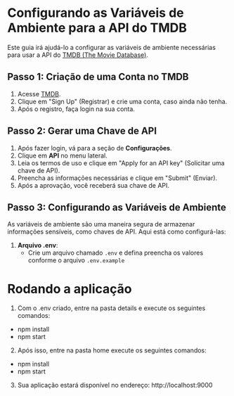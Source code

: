 # Configurando as Variáveis de Ambiente para a API do TMDB

Este guia irá ajudá-lo a configurar as variáveis de ambiente necessárias para usar a API do [TMDB (The Movie Database)](https://www.themoviedb.org/).

## Passo 1: Criação de uma Conta no TMDB

1. Acesse [TMDB](https://www.themoviedb.org/).
2. Clique em "Sign Up" (Registrar) e crie uma conta, caso ainda não tenha.
3. Após o registro, faça login na sua conta.

## Passo 2: Gerar uma Chave de API

1. Após fazer login, vá para a seção de **Configurações**.
2. Clique em **API** no menu lateral.
3. Leia os termos de uso e clique em "Apply for an API key" (Solicitar uma chave de API).
4. Preencha as informações necessárias e clique em "Submit" (Enviar).
5. Após a aprovação, você receberá sua chave de API.

## Passo 3: Configurando as Variáveis de Ambiente

As variáveis de ambiente são uma maneira segura de armazenar informações sensíveis, como chaves de API. Aqui está como configurá-las:

1. **Arquivo .env**:
   - Crie um arquivo chamado `.env` e defina preencha os valores conforme o arquivo `.env.example`


# Rodando a aplicação

1. Com o .env criado, entre na pasta details e execute os seguintes comandos:
  - npm install
  - npm start

2. Após isso, entre na pasta home execute os seguintes comandos:
  - npm install
  - npm start

3. Sua aplicação estará disponível no endereço: http://localhost:9000